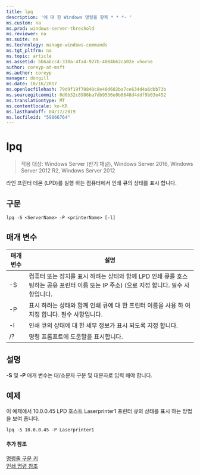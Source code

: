 ```yaml
---
title: lpq
description: '에 대 한 Windows 명령을 항목 * * *- '
ms.custom: na
ms.prod: windows-server-threshold
ms.reviewer: na
ms.suite: na
ms.technology: manage-windows-commands
ms.tgt_pltfrm: na
ms.topic: article
ms.assetid: bb6abcc4-310a-4fa4-927b-4084b62ca02e vhorne
author: coreyp-at-msft
ms.author: coreyp
manager: dongill
ms.date: 10/16/2017
ms.openlocfilehash: 79d9f19f70840c8e40d602ba7ce634d4a6dbb73b
ms.sourcegitcommit: 0d0b32c8986ba7db9536e0b8648d4ddf9b03e452
ms.translationtype: MT
ms.contentlocale: ko-KR
ms.lasthandoff: 04/17/2019
ms.locfileid: "59866764"
---
```

# <a name="lpq"></a>lpq

>적용 대상: Windows Server (반기 채널), Windows Server 2016, Windows Server 2012 R2, Windows Server 2012

라인 프린터 데몬 (LPD)를 실행 하는 컴퓨터에서 인쇄 큐의 상태를 표시 합니다.  
  
## <a name="syntax"></a>구문  
```  
lpq -S <ServerName> -P <printerName> [-l]  
```  
## <a name="parameters"></a>매개 변수  
|매개 변수|설명|  
|-------|--------|  
|-S <ServerName>|컴퓨터 또는 장치를 표시 하려는 상태와 함께 LPD 인쇄 큐를 호스팅하는 공유 프린터 이름 또는 IP 주소) (으로 지정 합니다. 필수 사항입니다.|  
|-P <printerName>|표시 하려는 상태와 함께 인쇄 큐에 대 한 프린터 이름을 사용 하 여 지정 합니다. 필수 사항입니다.|  
|-l|인쇄 큐의 상태에 대 한 세부 정보가 표시 되도록 지정 합니다.|  
|/?|명령 프롬프트에 도움말을 표시합니다.|  
## <a name="remarks"></a>설명  
**-S** 및 **-P** 매개 변수는 대/소문자 구분 및 대문자로 입력 해야 합니다.  
## <a name="BKMK_examples"></a>예제  
이 예제에서 10.0.0.45 LPD 호스트 Laserprinter1 프린터 큐의 상태를 표시 하는 방법을 보여 줍니다.  
```  
lpq -S 10.0.0.45 -P Laserprinter1  
```  
#### <a name="additional-references"></a>추가 참조  
[명령줄 구문 키](command-line-syntax-key.md)  
[인쇄 명령 참조](print-command-reference.md)  
